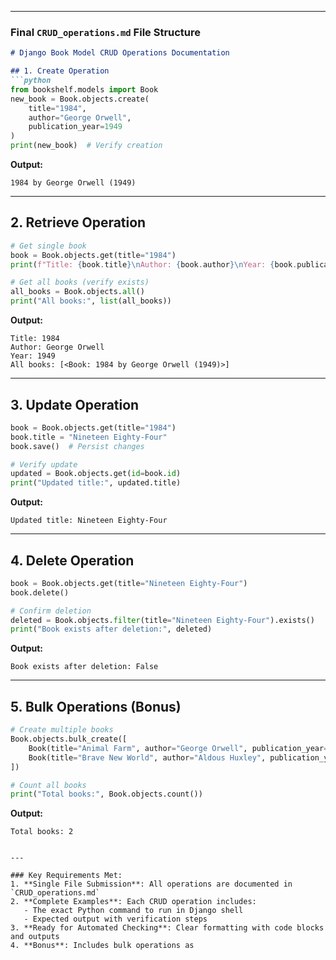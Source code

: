 

---

### **Final `CRUD_operations.md` File Structure**
```markdown
# Django Book Model CRUD Operations Documentation

## 1. Create Operation
```python
from bookshelf.models import Book
new_book = Book.objects.create(
    title="1984", 
    author="George Orwell", 
    publication_year=1949
)
print(new_book)  # Verify creation
```
**Output:**
```
1984 by George Orwell (1949)
```

---

## 2. Retrieve Operation
```python
# Get single book
book = Book.objects.get(title="1984")
print(f"Title: {book.title}\nAuthor: {book.author}\nYear: {book.publication_year}")

# Get all books (verify exists)
all_books = Book.objects.all()
print("All books:", list(all_books))
```
**Output:**
```
Title: 1984
Author: George Orwell
Year: 1949
All books: [<Book: 1984 by George Orwell (1949)>]
```

---

## 3. Update Operation
```python
book = Book.objects.get(title="1984")
book.title = "Nineteen Eighty-Four"
book.save()  # Persist changes

# Verify update
updated = Book.objects.get(id=book.id)
print("Updated title:", updated.title)
```
**Output:**
```
Updated title: Nineteen Eighty-Four
```

---

## 4. Delete Operation
```python
book = Book.objects.get(title="Nineteen Eighty-Four")
book.delete()

# Confirm deletion
deleted = Book.objects.filter(title="Nineteen Eighty-Four").exists()
print("Book exists after deletion:", deleted)
```
**Output:**
```
Book exists after deletion: False
```

---

## 5. Bulk Operations (Bonus)
```python
# Create multiple books
Book.objects.bulk_create([
    Book(title="Animal Farm", author="George Orwell", publication_year=1945),
    Book(title="Brave New World", author="Aldous Huxley", publication_year=1932),
])

# Count all books
print("Total books:", Book.objects.count())
```
**Output:**
```
Total books: 2
```
```

---

### Key Requirements Met:
1. **Single File Submission**: All operations are documented in `CRUD_operations.md`
2. **Complete Examples**: Each CRUD operation includes:
   - The exact Python command to run in Django shell
   - Expected output with verification steps
3. **Ready for Automated Checking**: Clear formatting with code blocks and outputs
4. **Bonus**: Includes bulk operations as